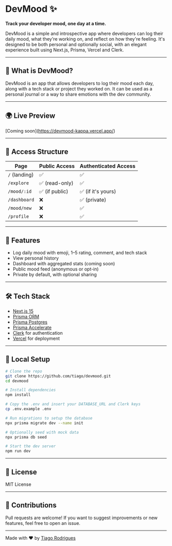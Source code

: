 # DevMood ✨

**Track your developer mood, one day at a time.**

DevMood is a simple and introspective app where developers can log their daily mood, what they're working on, and reflect on how they're feeling. It's designed to be both personal and optionally social, with an elegant experience built using Next.js, Prisma, Vercel and Clerk.

---

## 🚀 What is DevMood?

DevMood is an app that allows developers to log their mood each day, along with a tech stack or project they worked on. It can be used as a personal journal or a way to share emotions with the dev community.

---

## 🌍 Live Preview

\[Coming soon](https://devmood-kappa.vercel.app/)

---

## 🔐 Access Structure

| Page          | Public Access  | Authenticated Access |
| ------------- | -------------- | -------------------- |
| `/` (landing) | ✅             | ✅                   |
| `/explore`    | ✅ (read-only) | ✅                   |
| `/mood/:id`   | ✅ (if public) | ✅ (if it's yours)   |
| `/dashboard`  | ❌             | ✅ (private)         |
| `/mood/new`   | ❌             | ✅                   |
| `/profile`    | ❌             | ✅                   |

---

## 📅 Features

- Log daily mood with emoji, 1–5 rating, comment, and tech stack
- View personal history
- Dashboard with aggregated stats (coming soon)
- Public mood feed (anonymous or opt-in)
- Private by default, with optional sharing

---

## 🛠️ Tech Stack

- [Next.js 15](https://nextjs.org)
- [Prisma ORM](https://www.prisma.io)
- [Prisma Postgres](https://www.prisma.io/postgres)
- [Prisma Accelerate](https://www.prisma.io/accelerate)
- [Clerk](https://clerk.dev) for authentication
- [Vercel](https://vercel.com) for deployment

---

## 🤖 Local Setup

```bash
# Clone the repo
git clone https://github.com/tiago/devmood.git
cd devmood

# Install dependencies
npm install

# Copy the .env and insert your DATABASE_URL and Clerk keys
cp .env.example .env

# Run migrations to setup the database
npx prisma migrate dev --name init

# Optionally seed with mock data
npx prisma db seed

# Start the dev server
npm run dev
```

---

## 📃 License

MIT License

---

## 🌟 Contributions

Pull requests are welcome! If you want to suggest improvements or new features, feel free to open an issue.

---

Made with ❤️ by [Tiago Rodrigues](https://github.com/tiagonrodrigues)

